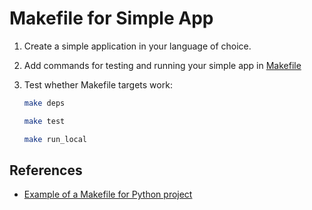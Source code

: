 # Makefile for Simple App

1. Create a simple application in your language of choice.
2. Add commands for testing and running your simple app in [Makefile](Makefile)
3. Test whether Makefile targets work:

   ```bash
   make deps

   make test

   make run_local
   ```

## References

- [Example of a Makefile for Python project](https://gist.github.com/lumengxi/0ae4645124cd4066f676)
